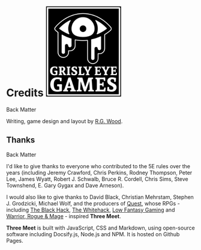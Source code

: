# Credits [![By Grisly Eye Games](assets/images/grisly-eye-games-logo.png)](https://grislyeye.com)

Back Matter

Writing, game design and layout by [R.G. Wood](https://grislyeye.com).

## Thanks

Back Matter

I'd like to give thanks to everyone who contributed to the 5E rules over the years (including Jeremy Crawford, Chris Perkins, Rodney Thompson, Peter Lee, James Wyatt, Robert J. Schwalb, Bruce R. Cordell, Chris Sims, Steve Townshend, E. Gary Gygax and Dave Arneson).

I would also like to give thanks to David Black, Christian Mehrstam, Stephen J. Grodzicki, Michael Wolf, and the producers of [Quest](https://www.adventure.game), whose RPGs - including [The Black Hack](https://squarehex.myshopify.com/products/the-black-hack-2nd-rule-book), [The Whitehack](https://whitehackrpg.wordpress.com/), [Low Fantasy Gaming](https://lowfantasygaming.com/) and [Warrior, Rogue & Mage](https://www.lulu.com/en/us/shop/michael-wolf/warrior-rogue-mage/paperback/product-1dnzr77j.html?page=1&pageSize=4) - inspired **Three Meet**.

**Three Meet** is built with JavaScript, CSS and Markdown, using open-source software including Docsify.js, Node.js and NPM. It is hosted on Github Pages.
